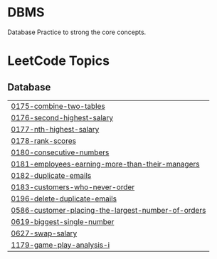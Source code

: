 # DBMS
Database Practice to strong the core concepts.

<!---LeetCode Topics Start-->
# LeetCode Topics
## Database
|  |
| ------- |
| [0175-combine-two-tables](https://github.com/Tanvi-Jain01/DBMS/tree/master/0175-combine-two-tables) |
| [0176-second-highest-salary](https://github.com/Tanvi-Jain01/DBMS/tree/master/0176-second-highest-salary) |
| [0177-nth-highest-salary](https://github.com/Tanvi-Jain01/DBMS/tree/master/0177-nth-highest-salary) |
| [0178-rank-scores](https://github.com/Tanvi-Jain01/DBMS/tree/master/0178-rank-scores) |
| [0180-consecutive-numbers](https://github.com/Tanvi-Jain01/DBMS/tree/master/0180-consecutive-numbers) |
| [0181-employees-earning-more-than-their-managers](https://github.com/Tanvi-Jain01/DBMS/tree/master/0181-employees-earning-more-than-their-managers) |
| [0182-duplicate-emails](https://github.com/Tanvi-Jain01/DBMS/tree/master/0182-duplicate-emails) |
| [0183-customers-who-never-order](https://github.com/Tanvi-Jain01/DBMS/tree/master/0183-customers-who-never-order) |
| [0196-delete-duplicate-emails](https://github.com/Tanvi-Jain01/DBMS/tree/master/0196-delete-duplicate-emails) |
| [0586-customer-placing-the-largest-number-of-orders](https://github.com/Tanvi-Jain01/DBMS/tree/master/0586-customer-placing-the-largest-number-of-orders) |
| [0619-biggest-single-number](https://github.com/Tanvi-Jain01/DBMS/tree/master/0619-biggest-single-number) |
| [0627-swap-salary](https://github.com/Tanvi-Jain01/DBMS/tree/master/0627-swap-salary) |
| [1179-game-play-analysis-i](https://github.com/Tanvi-Jain01/DBMS/tree/master/1179-game-play-analysis-i) |
<!---LeetCode Topics End-->